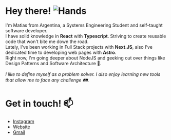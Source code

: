# Hey there! ![Hands](https://user-images.githubusercontent.com/74038190/216120981-b9507c36-0e04-4469-8e27-c99271b45ba5.png)
I'm Matias from Argentina, a Systems Engineering Student and self-taught software developer.<br />
I have solid knowledge in **React** with **Typescript**. Striving to create reusable code that won't bite me down the road.<br />
Lately, I've been working in Full Stack projects with **Next.JS**, also I've dedicated time to developing web pages with **Astro**.<br />
Right now, I'm going deeper about NodeJS and geeking out over things like Design Patterns and Software Architecture 🤔.<br /><br />
_I like to define myself as a problem solver. I also enjoy learning new tools that allow me to face any challenge 🛤️._
# Get in touch! 📫
* [Instagram](https://instagram.com/mmatidelga2)
* [Website](https://www.matiasdelgado.com.ar)
* [Gmail](mailto:matiasdelgadodev@gmail.com)
